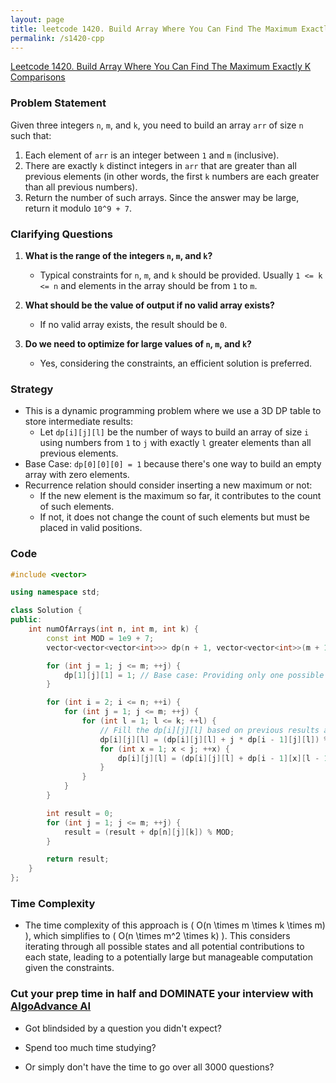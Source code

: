 ```yaml
---
layout: page
title: leetcode 1420. Build Array Where You Can Find The Maximum Exactly K Comparisons
permalink: /s1420-cpp
---
```

[Leetcode 1420. Build Array Where You Can Find The Maximum Exactly K Comparisons](https://algoadvance.github.io/algoadvance/l1420)
### Problem Statement
Given three integers `n`, `m`, and `k`, you need to build an array `arr` of size `n` such that:

1. Each element of `arr` is an integer between `1` and `m` (inclusive).
2. There are exactly `k` distinct integers in `arr` that are greater than all previous elements (in other words, the first `k` numbers are each greater than all previous numbers).
3. Return the number of such arrays. Since the answer may be large, return it modulo `10^9 + 7`.

### Clarifying Questions
1. **What is the range of the integers `n`, `m`, and `k`?**
   - Typical constraints for `n`, `m`, and `k` should be provided. Usually `1 <= k <= n` and elements in the array should be from `1` to `m`.

2. **What should be the value of output if no valid array exists?**
   - If no valid array exists, the result should be `0`.

3. **Do we need to optimize for large values of `n`, `m`, and `k`?**
   - Yes, considering the constraints, an efficient solution is preferred.

### Strategy
- This is a dynamic programming problem where we use a 3D DP table to store intermediate results:
  - Let `dp[i][j][l]` be the number of ways to build an array of size `i` using numbers from `1` to `j` with exactly `l` greater elements than all previous elements.
- Base Case: `dp[0][0][0] = 1` because there's one way to build an empty array with zero elements.
- Recurrence relation should consider inserting a new maximum or not:
  - If the new element is the maximum so far, it contributes to the count of such elements.
  - If not, it does not change the count of such elements but must be placed in valid positions.

### Code

```cpp
#include <vector>

using namespace std;

class Solution {
public:
    int numOfArrays(int n, int m, int k) {
        const int MOD = 1e9 + 7;
        vector<vector<vector<int>>> dp(n + 1, vector<vector<int>>(m + 1, vector<int>(k + 1, 0)));

        for (int j = 1; j <= m; ++j) {
            dp[1][j][1] = 1; // Base case: Providing only one possible way with one element
        }

        for (int i = 2; i <= n; ++i) {
            for (int j = 1; j <= m; ++j) {
                for (int l = 1; l <= k; ++l) {
                    // Fill the dp[i][j][l] based on previous results and choices.
                    dp[i][j][l] = (dp[i][j][l] + j * dp[i - 1][j][l]) % MOD;
                    for (int x = 1; x < j; ++x) {
                        dp[i][j][l] = (dp[i][j][l] + dp[i - 1][x][l - 1]) % MOD;
                    }
                }
            }
        }

        int result = 0;
        for (int j = 1; j <= m; ++j) {
            result = (result + dp[n][j][k]) % MOD;
        }

        return result;
    }
};
```

### Time Complexity
- The time complexity of this approach is \( O(n \times m \times k \times m) \), which simplifies to \( O(n \times m^2 \times k) \). This considers iterating through all possible states and all potential contributions to each state, leading to a potentially large but manageable computation given the constraints.


### Cut your prep time in half and DOMINATE your interview with [AlgoAdvance AI](https://algoAdvance.com)

- Got blindsided by a question you didn't expect?

- Spend too much time studying?

- Or simply don't have the time to go over all 3000 questions?

